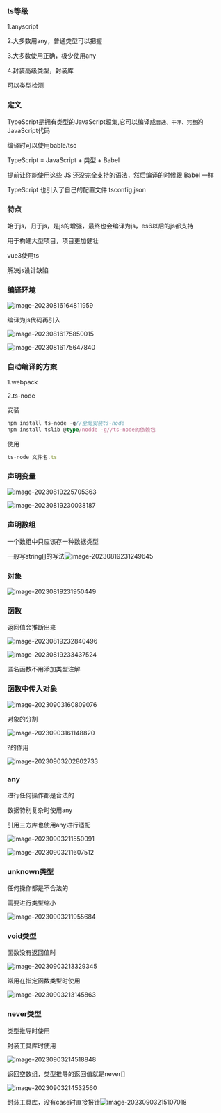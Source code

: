 ### ts等级

1.anyscript

2.大多数用any，普通类型可以把握

3.大多数使用正确，极少使用any

4.封装高级类型，封装库

可以类型检测

### 定义

TypeScript是拥有类型的JavaScript超集,它可以编译成`普通、干净、完整`的JavaScript代码

编译时可以使用bable/tsc

TypeScript = JavaScript + 类型 + Babel

提前让你能使用这些 JS 还没完全支持的语法，然后编译的时候跟 Babel 一样

TypeScript 也引入了自己的配置文件 tsconfig.json

### 特点

始于js，归于js，是js的增强，最终也会编译为js，es6以后的js都支持

用于构建大型项目，项目更加健壮

vue3使用ts

解决js设计缺陷

### 编译环境

![image-20230816164811959](../../../assests/image-20230816164811959.png)

编译为js代码再引入

![image-20230816175850015](../../../assests/image-20230816175850015.png)



![image-20230816175647840](../../../assests/image-20230816175647840.png)

### 自动编译的方案

1.webpack

2.ts-node

安装

```ts
npm install ts-node -g//全局安装ts-node
npm install tslib @type/nodde -g//ts-node的依赖包
```

使用

```js
ts-node 文件名.ts
```

### 声明变量

![image-20230819225705363](../../../assests/image-20230819225705363.png)

![image-20230819230038187](../../../assests/image-20230819230038187.png)

### 声明数组

一个数组中只应该存一种数据类型

一般写string[]的写法![image-20230819231249645](../../../assests/image-20230819231249645.png)

### 对象

![image-20230819231950449](../../../assests/image-20230819231950449.png)

### 函数

返回值会推断出来

![image-20230819232840496](../../../assests/image-20230819232840496.png)

![image-20230819233437524](../../../assests/image-20230819233437524.png)

匿名函数不用添加类型注解

### 函数中传入对象

![image-20230903160809076](img/image-20230903160809076.png)

对象的分割

![image-20230903161148820](img/image-20230903161148820.png)

?的作用

![image-20230903202802733](img/image-20230903202802733.png)

### any

进行任何操作都是合法的

数据特别复杂时使用any

引用三方库也使用any进行适配

![image-20230903211550091](img/image-20230903211550091.png)

![image-20230903211607512](img/image-20230903211607512.png)

### unknown类型

任何操作都是不合法的

需要进行类型缩小

![image-20230903211955684](img/image-20230903211955684.png)

### void类型

函数没有返回值时

![image-20230903213329345](img/image-20230903213329345.png)

常用在指定函数类型时使用

![image-20230903213145863](img/image-20230903213145863.png)

### never类型

类型推导时使用

封装工具库时使用

![image-20230903214518848](img/image-20230903214518848.png)

返回空数组，类型推导的返回值就是never[]

![image-20230903214532560](img/image-20230903214532560.png)



封装工具库，没有case时直接报错![image-20230903215107018](img/image-20230903215107018.png)
